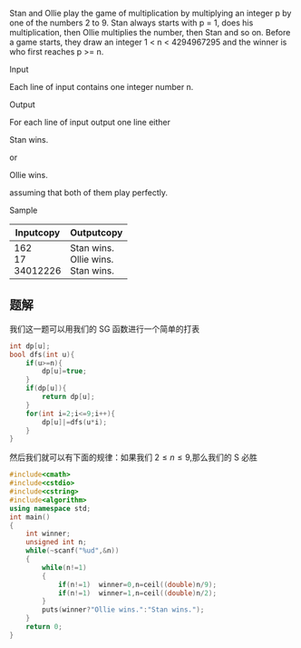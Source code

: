 Stan and Ollie play the game of multiplication by multiplying an integer p by one of the numbers 2 to 9. Stan always starts with p = 1, does his multiplication, then Ollie multiplies the number, then Stan and so on. Before a game starts, they draw an integer 1 < n < 4294967295 and the winner is who first reaches p >= n.  

Input

Each line of input contains one integer number n.  

Output

For each line of input output one line either  
  
Stan wins.  
  
or  
  
Ollie wins.  
  
assuming that both of them play perfectly.  

Sample

|Inputcopy|Outputcopy|
|---|---|
|162<br>17<br>34012226|Stan wins.<br>Ollie wins.<br>Stan wins.|

## 题解
我们这一题可以用我们的 SG 函数进行一个简单的打表
```cpp
int dp[u];
bool dfs(int u){
	if(u>=n){
		dp[u]=true;
	}
	if(dp[u]){
		return dp[u];
	}
	for(int i=2;i<=9;i++){
		dp[u]|=dfs(u*i);
	}
}
```

然后我们就可以有下面的规律：如果我们 $2\leq n\leq 9$,那么我们的 S 必胜

```cpp
#include<cmath>
#include<cstdio>
#include<cstring>
#include<algorithm>
using namespace std;
int main()
{
	int winner;
	unsigned int n;
	while(~scanf("%ud",&n))
	{
		while(n!=1)
		{
			if(n!=1)  winner=0,n=ceil((double)n/9);
			if(n!=1)  winner=1,n=ceil((double)n/2);
		}
		puts(winner?"Ollie wins.":"Stan wins.");
	}
	return 0;
}

```